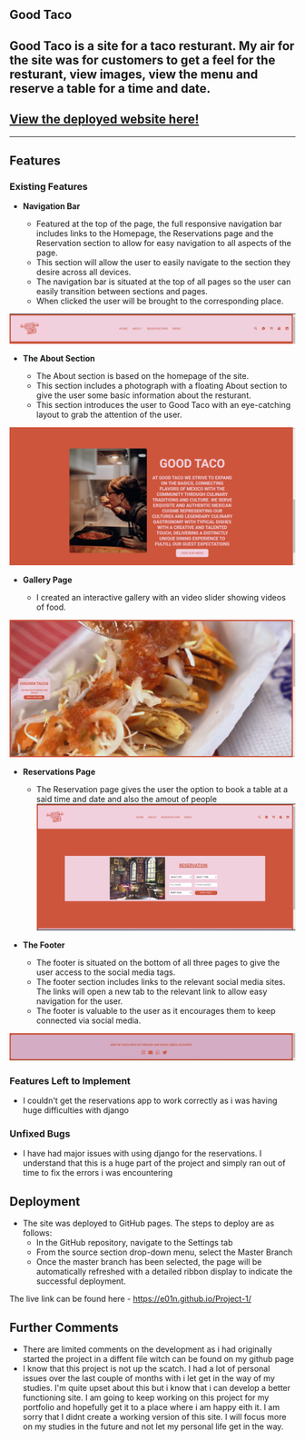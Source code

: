 ## Good Taco

 Good Taco is a site for a taco resturant. My air for the site was for customers to get a feel for the resturant, view images, view the menu and reserve a table for a time and date.
---
## [View the deployed website here!](https://e01n.github.io/Good-Taco/)
---
## Features 


### Existing Features

- __Navigation Bar__

  - Featured at the top of the page, the full responsive navigation bar includes links to  the Homepage, the Reservations page and the Reservation section to allow for easy navigation to all aspects of the page.
  - This section will allow the user to easily navigate to the section they desire across all devices. 
  - The navigation bar is situated at the top of all pages so the user can easily transition between sections and pages.
  - When clicked the user will be brought to the corresponding place.

![Nav Bar](assets/images/Header.png)

- __The About Section__

  - The About section is based on the homepage of the site.
  - This section includes a photograph with a floating About section to give the user some basic information about the resturant. 
  - This section introduces the user to Good Taco with an eye-catching layout to grab the attention of the user.

![About Section](assets/images/About.png)

- __Gallery Page__

  - I created an interactive gallery with an video slider showing videos of food.

![Gallery Secton](assets/images/Gallery.png)

- __Reservations Page__

  - The Reservation page gives the user the option to book a table at a said time and date and also the amout of people
![Reservation Page](assets/images/Reservation.png)

- __The Footer__ 

  - The footer is situated on the bottom of all three pages to give the user access to the social media tags.
  - The footer section includes links to the relevant social media sites. The links will open a new tab to the relevant link to allow easy navigation for the user. 
  - The footer is valuable to the user as it encourages them to keep connected via social media.

![Footer](assets/images/Footer.png)


### Features Left to Implement

- I couldn't get the reservations app to work correctly as i was having huge difficulties with django


### Unfixed Bugs

- I have had major issues with using django for the reservations. I understand that this is a huge part of the project and simply ran out of time to fix the errors i was encountering

## Deployment

- The site was deployed to GitHub pages. The steps to deploy are as follows: 
  - In the GitHub repository, navigate to the Settings tab 
  - From the source section drop-down menu, select the Master Branch
  - Once the master branch has been selected, the page will be automatically refreshed with a detailed ribbon display to indicate the successful deployment. 

The live link can be found here - https://e01n.github.io/Project-1/ 


## Further Comments
- There are limited comments on the development as i had originally started the project in a diffent file witch can be found on my github page
- I know that this project is not up the scatch. I had a lot of personal issues over the last couple of months with i let get in the way of my studies. I'm quite upset about this but i know that i can develop a better functioning site. I am going to keep working on this project for my portfolio and hopefully get it to a place where i am happy eith it. I am sorry that I didnt create a working version of this site. I will focus more on my studies in the future and not let my personal life get in the way. 
